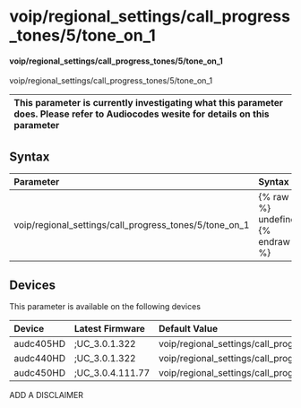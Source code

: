 ﻿---
description: voip/regional_settings/call_progress_tones/5/tone_on_1
search: false
---

# voip/regional_settings/call_progress_tones/5/tone_on_1

#### voip/regional_settings/call_progress_tones/5/tone_on_1

voip/regional_settings/call_progress_tones/5/tone_on_1


| This parameter is currently investigating what this parameter does. Please refer to Audiocodes wesite for details on this parameter | 
| :--- |

## Syntax
| Parameter | Syntax |
| :--- | :--- |
|voip/regional_settings/call_progress_tones/5/tone_on_1 | {% raw %} undefined {% endraw %}|

## Devices
This parameter is available on the following devices

| Device | Latest Firmware | Default Value |
|:---|:---|:---|
| audc405HD | ;UC_3.0.1.322 | voip/regional_settings/call_progress_tones/5/tone_on_1=30 
| audc440HD | ;UC_3.0.1.322 | voip/regional_settings/call_progress_tones/5/tone_on_1=30 
| audc450HD | ;UC_3.0.4.111.77 | voip/regional_settings/call_progress_tones/5/tone_on_1=30 

ADD A DISCLAIMER
